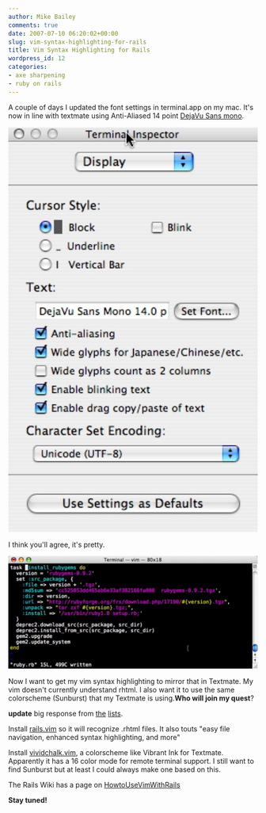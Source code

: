 ```yaml
---
author: Mike Bailey
comments: true
date: 2007-07-10 06:20:02+00:00
slug: vim-syntax-highlighting-for-rails
title: Vim Syntax Highlighting for Rails
wordpress_id: 12
categories:
- axe sharpening
- ruby on rails
---
```


A couple of days I updated the font settings in terminal.app on my mac. It's now in line with textmate using Anti-Aliased 14 point [DejaVu Sans mono](http://dejavu.sourceforge.net/wiki/index.php/Download).

![Terminal Window Settings](../images/2007-07-10-vim-syntax-highlighting-for-rails/perty_terminal_window_settings.jpg)

I think you'll agree, it's pretty.

![Vim Syntax Highlighting](../images/2007-07-10-vim-syntax-highlighting-for-rails/perty_vim-1024x464.jpg)

Now I want to get my vim syntax highlighting to mirror that in Textmate. My vim
doesn't currently understand rhtml. I also want it to use the same colorscheme
(Sunburst) that my Textmate is using.**Who will join my quest**?

**update** big response from [the](http://groups.google.com/group/melbourne-ruby) [lists](http://groups.google.com/group/rails-oceania).

Install [rails.vim](http://www.vim.org/scripts/script.php?script_id=1567) so it will recognize .rhtml files. It also touts "easy file navigation, enhanced syntax highlighting, and more"

Install [vividchalk.vim](http://www.vim.org/scripts/script.php?script_id=1891), a colorscheme like Vibrant Ink for Textmate. Apparently it has a 16 color mode for remote terminal support. I still want to find Sunburst but at least I could always make one based on this.

The Rails Wiki has a page on [HowtoUseVimWithRails](http://wiki.rubyonrails.org/rails/pages/HowtoUseVimWithRails)

**Stay tuned!**
